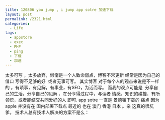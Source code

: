 ```yaml
---
title: 120806 you jump , i jump app sotre 加速下载
layout: post
permalink: /2321.html
categories:
  - Life
tags:
  - appstore
  - exec
  - PHP
  - ping
  - 下载
  - 加速
---
```

 太多可写 ，太多放弃，懒惰是一个人致命弱点，博客不常更新 经常是因为自己的借口 写得不足够的好  或者无事可写。 其实博客 对于每个人的观点来说是不一样的 ，有琐事，有见解，有事业，有SEO，为活而写。 而我的观点可能是  分享自己的生活，分享自己的见解 ，在分享得过程中，与读者 情感，知识的碰撞，有所领悟，或者能结交共同爱好的人 即可. app sotre 一直是 景德镇下载的 痛点 因为 apple 并没有在 国内部署下载点 最近的 也在 澳门 香港 日本 。亲 这真的很坑爹。 技术人总有技术人解决的方案不是么： &nbsp;